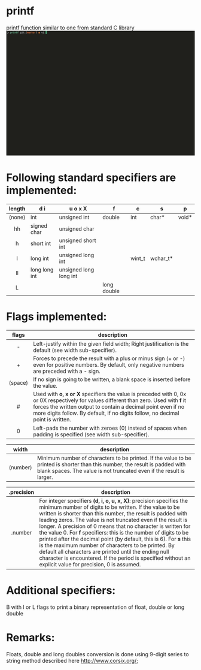 # printf
printf function similar to one from standard C library
<img src="ft_printf.gif" alt="push-swap-animated" width="600"/>

# Following standard specifiers are implemented:

|__length__| __d i__ |	__u o x X__ | __f__  |	__c__ |	__s__|	__p__|
|:--:|--|--|--|--|--|--|
|(none)	| int	| unsigned int|	double|	int |	char*|	void* |
|hh	| signed char |	unsigned char	|	| | | |
|h	| short int	|unsigned short int	|	| | | |
|l	| long int	| unsigned long int	|	| wint_t	| wchar_t*	| |
|ll |	long long int |	unsigned long long int|	| | | |
|L	| | |		long double| | | |				

# Flags implemented:

|__flags__|__description__|
|:--:|--|
|-	| Left-justify within the given field width; Right justification is the default (see width sub-specifier).|
|+	| Forces to precede the result with a plus or minus sign (+ or -) even for positive numbers. By default, only negative numbers are preceded with a - sign.|
|(space)|	If no sign is going to be written, a blank space is inserted before the value.|
|#	| Used with __o, x or X__ specifiers the value is preceded with 0, 0x or 0X respectively for values different than zero. Used with __f__ it forces the written output to contain a decimal point even if no more digits follow. By default, if no digits follow, no decimal point is written.|
|0	| Left-pads the number with zeroes (0) instead of spaces when padding is specified (see width sub-specifier).|

|__width__|	__description__|
|:--:|--|
|(number)|	Minimum number of characters to be printed. If the value to be printed is shorter than this number, the result is padded with blank spaces. The value is not truncated even if the result is larger.|

|__.precision__|	__description__|
|:--:|--|
|.number|	For integer specifiers __(d, i, o, u, x, X)__: precision specifies the minimum number of digits to be written. If the value to be written is shorter than this number, the result is padded with leading zeros. The value is not truncated even if the result is longer. A precision of 0 means that no character is written for the value 0. For __f__ specifiers: this is the number of digits to be printed after the decimal point (by default, this is 6). For __s__ this is the maximum number of characters to be printed. By default all characters are printed until the ending null character is encountered. If the period is specified without an explicit value for precision, 0 is assumed.|

# Additional specifiers:
B with l or L flags to print a binary representation of float, double or long double
# Remarks: 
Floats, double and long doubles conversion is done using 9-digit series to string method described here http://www.corsix.org/;
